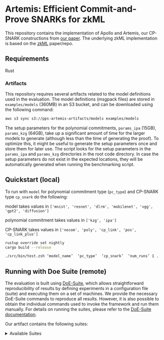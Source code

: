 # Artemis: Efficient Commit-and-Prove SNARKs for zkML

This repository contains the implementation of Apollo and Artemis, our CP-SNARK constructions from [our paper](https://arxiv.org/abs/2409.12055).
The underlying zkML implementation is based on the [zkML](https://github.com/uiuc-kang-lab/zkml) paper/repo.

## Requirements
Rust

### Artifacts
This repository requires several artifacts related to the model definitions used in the evaluation.
The model definitions (msgpack files) are stored in `examples/models` (360MB) in an S3 bucket,
and can be downloaded using the following command:
```sh
aws s3 sync s3://pps-artemis-artifacts/models examples/models
```

The setup parameters for the polynomial commitments, `params_ipa` (15GB), `params_kzg` (64GB), take up a significant amount of time
for the larger models to generate (although less than the time of generating the proof).
To optimize this, it might be useful to generate the setup parameters once and store them for later use.
The script looks for the setup parameters in the `params_ipa` and `params_kzg` directories in the root code directory.
In case the setup parameters do not exist in the expected locations, they will be automatically generated when running the benchmarking script.

## Quickstart (local)

To run with `model` for polynomial commitment type (`pc_type`) and CP-SNARK type `cp_snark` do the following:

model takes values in `['mnist', 'resnet', 'dlrm', 'mobilenet', 'vgg', 'gpt2', 'diffusion']`

polynomial commitment takes values in `['kzg', 'ipa']`

CP-SNARK takes values in `['nocom', 'poly', 'cp_link', 'pos', 'cp_link_plus']`

```sh
rustup override set nightly
cargo build --release

./src/bin/test.zsh ‘model_name’  ‘pc_type’  ‘cp_snark’  ‘num_runs’ 1 .

```

## Running with Doe Suite (remote)
The evaluation is built using [DoE-Suite](https://github.com/nicolas-kuechler/doe-suite), which allows straightforward reproducibility of results by defining experiments in a configuration file (suite) and executing them on a set of machines. We provide the necessary DoE-Suite commands to reproduce all results. However, it is also possible to obtain the individual commands used to invoke the framework and run them manually.
For details on running the suites, please refer to the [DoE-Suite documentation](https://nicolas-kuechler.github.io/doe-suite/installation.html#base-installation).

Our artifact contains the following suites:
<details>
    <summary>Available Suites</summary>

| Suite                                                                               | Models                                                           | Est. Duration |
|-------------------------------------------------------------------------------------|------------------------------------------------------------------|---------------|
| [model-small](doe-suite-config/designs/model-small.yml)                             | mnist, resnet18, dlrm                                            | TODO          |
| [model-mobilenet](doe-suite-config/designs/mobilenet.yml)                           | MobileNet                                                        | TODO          |
| [model-vgg](doe-suite-config/designs/vgg.yml)                                       | VGG                                                              | TODO            |
| [model-diffusion](doe-suite-config/designs/diffusion.yml)                           | Diffusion                                                        | TODO           |
| [model-gpt2](doe-suite-config/designs/model-gpt2.yml)                               | GPT-2                                                            | TODO           |

__TODO__: Add CPLink models and poly_ipa?

</details>